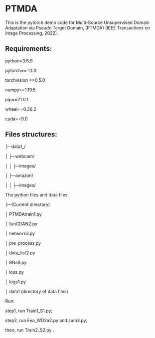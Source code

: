 # PTMDA
This is the pytorch demo code for Multi-Source Unsupervised Domain Adaptation via Pseudo Target Domain, (PTMDA) (IEEE Transactions on Image Processing, 2022). 


## Requirements:

python=3.6.9

pytorch== 1.1.0

torchvision ==0.5.0

numpy==1.19.5

pip==21.0.1

wheel==0.36.2

cuda==9.0


## Files structures:

├─data1_/

│  ├─webcam/

│  │  ├─images/

│  ├─amazon/

│  │  ├─images/


The python files and data files.

├─(Current directory)

│  PTMDAtrain1.py

│  funCDAN2.py

│  network3.py

│  pre_process.py

│  data_list2.py

│  BNs9.py

│  loss.py

│  logs1.py

   │  data1 (directory of data files)


Run:

step1, run Train1_S1.py;

step2, run Fea_WD2a2.py and sum3.py;

then,  run Train2_S2.py .
